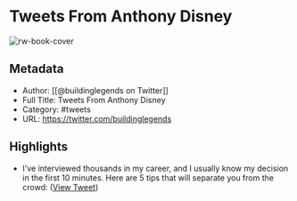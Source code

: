 # Tweets From Anthony Disney

![rw-book-cover](https://pbs.twimg.com/profile_images/1551563972905766919/41_07kbX.jpg)

## Metadata
- Author: [[@buildinglegends on Twitter]]
- Full Title: Tweets From Anthony Disney
- Category: #tweets
- URL: https://twitter.com/buildinglegends

## Highlights
- I've interviewed thousands in my career, and I usually know my decision in the first 10 minutes.
  Here are 5 tips that will separate you from the crowd: ([View Tweet](https://twitter.com/buildinglegends/status/1552728279471251458))
